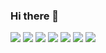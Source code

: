 ### Hi there 👋

![]("https://github-readme-stats.vercel.app/api?username=kevintsq&show_icons=true&hide_title=true&hide_border=true")
![]("https://github-readme-stats.vercel.app/api/top-langs/?username=kevintsq&layout=compact&show_icons=true&hide_border=true")
![](https://github-profile-summary-cards.vercel.app/api/cards/profile-details?username=kevintsq&theme=github)
![](https://github-profile-summary-cards.vercel.app/api/cards/repos-per-language?username=kevintsq&theme=github)
![](https://github-profile-summary-cards.vercel.app/api/cards/most-commit-language?username=kevintsq&theme=github)
![](https://github-profile-summary-cards.vercel.app/api/cards/stats?username=kevintsq&theme=github)
![](https://github-profile-summary-cards.vercel.app/api/cards/productive-time?username=kevintsq&theme=github)
